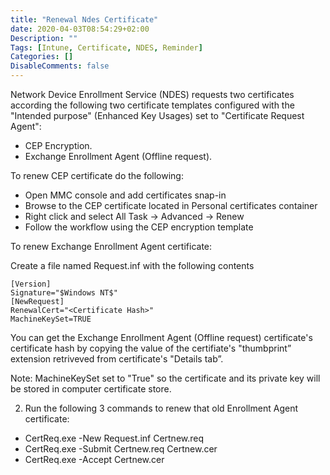 ```yaml
---
title: "Renewal Ndes Certificate"
date: 2020-04-03T08:54:29+02:00
Description: ""
Tags: [Intune, Certificate, NDES, Reminder]
Categories: []
DisableComments: false
---
```


Network Device Enrollment Service (NDES) requests two certificates according the following two certificate templates configured with the "Intended purpose" (Enhanced Key Usages) set to "Certificate Request Agent":
* CEP Encryption.
* Exchange Enrollment Agent (Offline request).

To renew CEP certificate do the following:
* Open MMC console and add certificates snap-in
* Browse to the CEP certificate located in Personal certificates container
* Right click and select All Task -> Advanced -> Renew
* Follow the workflow using the CEP encryption template

To renew Exchange Enrollment Agent certificate:

Create a file named Request.inf with the following contents

```
[Version]
Signature="$Windows NT$"
[NewRequest]
RenewalCert="<Certificate Hash>"
MachineKeySet=TRUE
```

You can get the Exchange Enrollment Agent (Offline request) certificate's certificate hash by copying the value of the certifiate's "thumbprint” extension retriveved from certificate's "Details tab”.

Note: MachineKeySet set to "True" so the certificate and its private key will be stored in computer certificate store.

2. Run the following 3 commands to renew that old Enrollment Agent certificate:

* CertReq.exe -New Request.inf Certnew.req
* CertReq.exe -Submit Certnew.req Certnew.cer
* CertReq.exe -Accept Certnew.cer